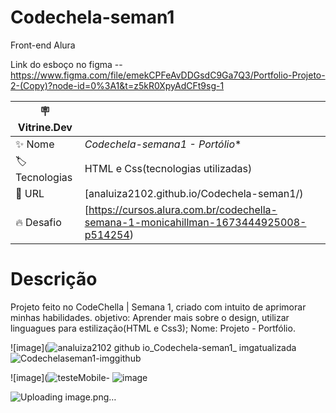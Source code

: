# Codechela-seman1

Front-end Alura


Link do esboço no figma --
https://www.figma.com/file/emekCPFeAvDDGsdC9Ga7Q3/Portfolio-Projeto-2-(Copy)?node-id=0%3A1&t=z5kR0XpyAdCFt9sg-1


| :placard: Vitrine.Dev |     |
| -------------  | --- |
| :sparkles: Nome        | *Codechela-semana1 - Portólio**
| :label: Tecnologias | HTML e Css(tecnologias utilizadas)
| :rocket: URL         |[analuiza2102.github.io/Codechela-seman1/)
| :fire: Desafio     |[https://cursos.alura.com.br/codechella-semana-1-monicahillman-1673444925008-p514254)







# Descrição

Projeto feito no CodeChella | Semana 1, criado com intuito de aprimorar minhas habilidades.
objetivo: Aprender mais sobre o design, utilizar linguagues para estilização(HTML e Css3);
Nome: Projeto - Portfólio.




![image](![analuiza2102 github io_Codechela-seman1_ imgatualizada](https://user-images.githubusercontent.com/103043108/232449487-26cb44c4-3cfe-44e3-b6a9-11323e5aba1c.png#vitrinedev)
![Codechelaseman1-imggithub](https://user-images.githubusercontent.com/103043108/232450004-35184229-1082-4f7a-8040-6e0921dba22e.png#vitrinedev)



![image](![testeMobile-](https://user-images.githubusercontent.com/103043108/232449729-907bbfb0-0b83-43c0-b5c1-b367f40ec7d2.png#vitrinedev)
![image](![mobile-part2](https://user-images.githubusercontent.com/103043108/232450224-499ceb88-04c7-458e-a62f-17e2a7a32eb6.png)#vitrinedev)

![Uploading image.png…]()
